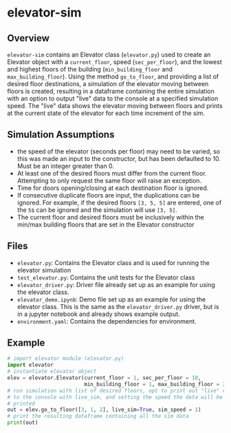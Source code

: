 # elevator-sim

## Overview

`elevator-sim` contains an Elevator class (`elevator.py`) used to create an Elevator object with a `current_floor`, speed (`sec_per_floor`), and the lowest and highest floors of the building (`min_building_floor` and `max_building_floor`). Using the method `go_to_floor`, and providing a list of desired floor destinations, a simulation of the elevator moving between floors is created, resulting in a dataframe containing the entire simulation with an option to output "live" data to the console at a specified simulation speed. The "live" data shows the elevator moving between floors and prints at the current state of the elevator for each time increment of the sim.


## Simulation Assumptions

- the speed of the elevator (seconds per floor) may need to be varied, so this was made an input to the constructor, but has been defaulted to 10. Must be an integer greater than 0.
- At least one of the desired floors must differ from the current floor. Attempting to only request the same floor will raise an exception.
- Time for doors opening/closing at each destination floor is ignored.
- If consecutive duplicate floors are input, the duplications can be ignored. For example, if the desired floors `[3, 5, 5]` are entered, one of the `5`s can be ignored and the simulation will use `[3, 5]`.
- The current floor and desired floors must be inclusively within the min/max building floors that are set in the Elevator constructor


## Files

- `elevator.py`: Contains the Elevator class and is used for running the elevator simulation
- `test_elevator.py`: Contains the unit tests for the Elevator class
- `elevator_driver.py`: Driver file already set up as an example for using the elevator class.
- `elevator_demo.ipynb`: Demo file set up as an example for using the elevator class. This is the same as the `elevator_driver.py` driver, but is in a jupyter notebook and already shows example output.
- `environment.yaml`: Contains the dependencies for environment.


## Example

```python
# import elevator module (elevator.py)
import elevator
# instantiate elevator object
elev = elevator.Elevator(current_floor = 1, sec_per_floor = 10, 
                         min_building_floor = 1, max_building_floor = 20)
# run simulation with list of desired floors, opt to print out "live" data
# to the console with live_sim, and setting the speed the data will be
# printed
out = elev.go_to_floor([3, 1, 2], live_sim=True, sim_speed = 1)
# print the resulting dataframe containing all the sim data
print(out)
```
